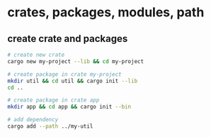 # crates, packages, modules, path

## create crate and packages

```bash
# create new crate
cargo new my-project --lib && cd my-project

# create package in crate my-project
mkdir util && cd util && cargo init --lib
cd ..

# create package in crate app
mkdir app && cd app && cargo init --bin

# add dependency
cargo add --path ../my-util
```